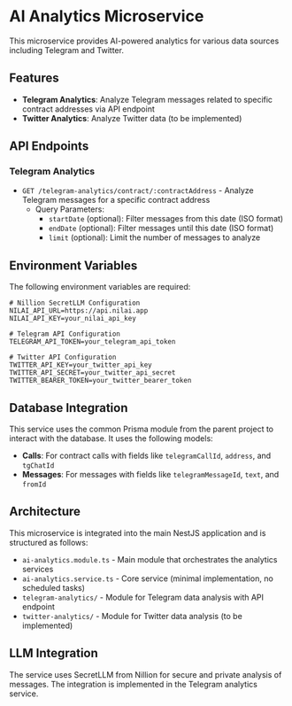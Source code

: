 # AI Analytics Microservice

This microservice provides AI-powered analytics for various data sources including Telegram and Twitter.

## Features

- **Telegram Analytics**: Analyze Telegram messages related to specific contract addresses via API endpoint
- **Twitter Analytics**: Analyze Twitter data (to be implemented)

## API Endpoints

### Telegram Analytics

- `GET /telegram-analytics/contract/:contractAddress` - Analyze Telegram messages for a specific contract address
  - Query Parameters:
    - `startDate` (optional): Filter messages from this date (ISO format)
    - `endDate` (optional): Filter messages until this date (ISO format)
    - `limit` (optional): Limit the number of messages to analyze

## Environment Variables

The following environment variables are required:

```
# Nillion SecretLLM Configuration
NILAI_API_URL=https://api.nilai.app
NILAI_API_KEY=your_nilai_api_key

# Telegram API Configuration
TELEGRAM_API_TOKEN=your_telegram_api_token

# Twitter API Configuration
TWITTER_API_KEY=your_twitter_api_key
TWITTER_API_SECRET=your_twitter_api_secret
TWITTER_BEARER_TOKEN=your_twitter_bearer_token
```

## Database Integration

This service uses the common Prisma module from the parent project to interact with the database. It uses the following models:

- **Calls**: For contract calls with fields like `telegramCallId`, `address`, and `tgChatId`
- **Messages**: For messages with fields like `telegramMessageId`, `text`, and `fromId`

## Architecture

This microservice is integrated into the main NestJS application and is structured as follows:

- `ai-analytics.module.ts` - Main module that orchestrates the analytics services
- `ai-analytics.service.ts` - Core service (minimal implementation, no scheduled tasks)
- `telegram-analytics/` - Module for Telegram data analysis with API endpoint
- `twitter-analytics/` - Module for Twitter data analysis (to be implemented)

## LLM Integration

The service uses SecretLLM from Nillion for secure and private analysis of messages. The integration is implemented in the Telegram analytics service. 